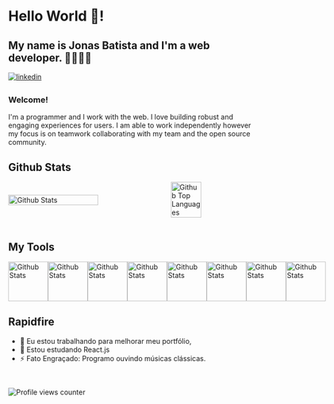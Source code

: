# Hello World 👋! 
## My name is Jonas Batista and I'm a web developer. 👾🧑🏽‍💻  
  
<a href="https://www.linkedin.com/in/jonas-batista-b77b24137/" target="_blank">
<img src=https://img.shields.io/badge/linkedin-%231E77B5.svg?&style=for-the-badge&logo=linkedin&logoColor=white alt=linkedin style="margin-bottom: 5px;" />
</a>  
  
### Welcome!  
I'm a programmer and I work with the web.
I love building robust and engaging experiences for users.
I am able to work independently however my focus is on teamwork collaborating with my team and the open source community. 
    
## Github Stats  
<div style="display: flex; flex-direction: row; justify-content: space-between; align-items: center;">
  <img src="https://github-readme-stats.vercel.app/api?username=jonas-nb&show_icons=true&hide_border=true&hide=contribs,prs&cache_seconds=86400&theme=midnight-purple" alt="Github Stats" width="60%">
  <img src="https://github-readme-stats.vercel.app/api/top-langs/?username=jonas-nb&hide_border=true&layout=compact&theme=midnight-purple" alt="Github Top Languages" width="35%">
</div>

<br/>

## My Tools
<div style="display: flex; flex-direction: row; justify-content: space-between; align-items: center;">
  <img
    src="https://user-images.githubusercontent.com/25181517/117447155-6a868a00-af3d-11eb-9cfe-245df15c9f3f.png"
    alt="Github Stats"
    width="80px"
  />
  <img
    src="https://user-images.githubusercontent.com/25181517/183568594-85e280a7-0d7e-4d1a-9028-c8c2209e073c.png"
    alt="Github Stats"
    width="80px"
  />
  <img
    src="https://user-images.githubusercontent.com/25181517/183890598-19a0ac2d-e88a-4005-a8df-1ee36782fde1.png"
    alt="Github Stats"
    width="80px"
  />
  <img
    src="https://user-images.githubusercontent.com/25181517/183859966-a3462d8d-1bc7-4880-b353-e2cbed900ed6.png"
    alt="Github Stats"
    width="80px"
  />
  <img
    src="https://user-images.githubusercontent.com/25181517/183897015-94a058a6-b86e-4e42-a37f-bf92061753e5.png"
    alt="Github Stats"
    width="80px"
  />
  <img
    src="https://user-images.githubusercontent.com/25181517/202896760-337261ed-ee92-4979-84c4-d4b829c7355d.png"
    alt="Github Stats"
    width="80px"
  />
  <img
    src="https://user-images.githubusercontent.com/25181517/183898054-b3d693d4-dafb-4808-a509-bab54cf5de34.png"
    alt="Github Stats"
    width="80px"
  />
  <img
    src="https://user-images.githubusercontent.com/25181517/192107858-fe19f043-c502-4009-8c47-476fc89718ad.png"
    alt="Github Stats"
    width="80px"
  />
</div>



## Rapidfire  

- 🔭 Eu estou trabalhando para melhorar meu portfólio,  
- 🌱 Estou estudando React.js  
- ⚡ Fato Engraçado: Programo ouvindo músicas clássicas.   


  

<br/>  

![Profile views counter](https://komarev.com/ghpvc/?username=jonas-nb&&style=flat-square)  
  

<br/>  


<br />


